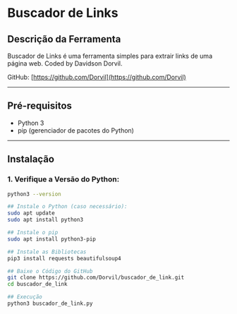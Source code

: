 # Buscador de Links

## Descrição da Ferramenta

Buscador de Links é uma ferramenta simples para extrair links de uma página web. Coded by Davidson Dorvil.

GitHub: [https://github.com/Dorvil](https://github.com/Dorvil)

---

## Pré-requisitos

- Python 3
- pip (gerenciador de pacotes do Python)

---

## Instalação

### 1. Verifique a Versão do Python:

```bash
python3 --version

## Instale o Python (caso necessário):
sudo apt update
sudo apt install python3

## Instale o pip
sudo apt install python3-pip

## Instale as Bibliotecas
pip3 install requests beautifulsoup4

## Baixe o Código do GitHub
git clone https://github.com/Dorvil/buscador_de_link.git
cd buscador_de_link

## Execução
python3 buscador_de_link.py

